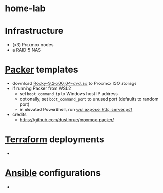 # home-lab

# Infrastructure
- (x3) Proxmox nodes
- a RAID-5 NAS

# [Packer](packer/) templates
- download [Rocky-9.2-x86_64-dvd.iso](http://dl.rockylinux.org/pub/rocky/9.2/isos/x86_64/Rocky-9.2-x86_64-dvd.iso) to Proxmox ISO storage
- if running Packer from WSL2
  - set `boot_command_ip` to Windows host IP address
  - optionally, set `boot_command_port` to unused port (defaults to random port)
  - in elevated PowerShell, run [wsl_expose_http_server.ps1](packer/wsl_expose_http_server.ps1)
- credits
  - https://github.com/dustinrue/proxmox-packer/

# [Terraform](terraform/) deployments
- 

# [Ansible](ansible/) configurations
- 
